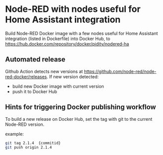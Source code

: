 # Node-RED with nodes useful for Home Assistant integration

Build Node-RED Docker image with a few nodes useful for Home Assistant integration (listed in Dockerfile) into Docker Hub, to
<https://hub.docker.com/repository/docker/pidity/nodered-ha>

## Automated release

Github Action detects new versions at <https://github.com/node-red/node-red-docker/releases>.
If new version detected:
* build new Docker image with current version
* push it to Docker Hub

## Hints for triggering Docker publishing workflow

To build a new release on Docker Hub, set the tag with git to the current Node-RED version.

example:
```bash
git tag 2.1.4  {commitid}
git push origin 2.1.4
```